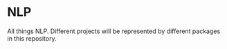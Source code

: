 # NLP
All things NLP. Different projects will be represented by different packages in this repository.
